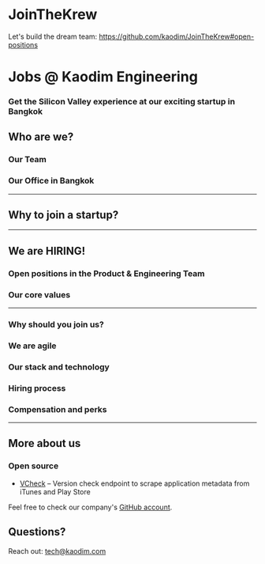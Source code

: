 # JoinTheKrew
Let's build the dream team: https://github.com/kaodim/JoinTheKrew#open-positions


# Jobs @ Kaodim Engineering

### Get the Silicon Valley experience at our exciting startup in Bangkok


## Who are we?

### Our Team

### Our Office in Bangkok 


---

## Why to join a startup?


---

## We are HIRING! 
### Open positions in the Product & Engineering Team 


### Our core values

---

### Why should you join us? 


### We are agile 

### Our stack and technology


### Hiring process


### Compensation and perks 

---

## More about us

### Open source

* [VCheck](https://github.com/kaodim/kd-vcheck) – Version check endpoint to scrape application metadata from iTunes and Play Store

Feel free to check our company's [GitHub account](https://github.com/HotelQuickly/).


## Questions?

Reach out: tech@kaodim.com
